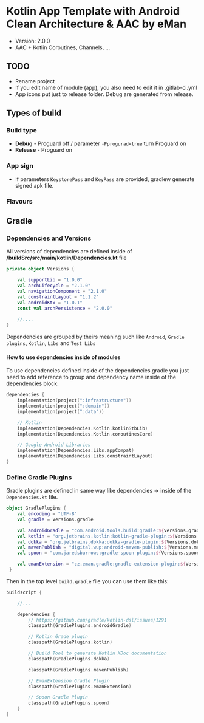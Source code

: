 # Kotlin App Template with Android Clean Architecture & AAC by eMan

* Version: 2.0.0
* AAC + Kotlin Coroutines, Channels, ...

## TODO
* Rename project
* If you edit name of module (app), you also need to edit it in .gitlab-ci.yml
* App icons put just to release folder. Debug are generated from release.

## Types of build

### Build type
* **Debug** - Proguard off / parameter `-Pprogurad=true` turn Proguard on
* **Release** - Proguard on

### App sign
* If parameters `KeystorePass` and `KeyPass` are provided, gradlew generate signed apk file.

### Flavours
## Gradle
### Dependencies and Versions

All versions of dependencies are defined inside of **/buildSrc/src/main/kotlin/Dependencies.kt** file 
```kotlin
private object Versions {

    val supportLib = "1.0.0"
    val archLifecycle = "2.1.0"
    val navigationComponent = "2.1.0"
    val constraintLayout = "1.1.2"
    val androidKtx = "1.0.1"
    const val archPersistence = "2.0.0"
    
    //....
}
```

Dependencies are grouped by theirs meaning such like `Android`, `Gradle plugins`, `Kotlin`, `Libs` and `Test Libs`

#### How to use dependencies inside of modules

To use dependencies defined inside of the dependencies.gradle you just need to add 
reference to group and dependency name inside of the dependencies block:

```kotlin
dependencies {
    implementation(project(":infrastructure"))
    implementation(project(":domain"))
    implementation(project(":data"))

    // Kotlin
    implementation(Dependencies.Kotlin.kotlinStbLib)
    implementation(Dependencies.Kotlin.coroutinesCore)

    // Google Android Libraries
    implementation(Dependencies.Libs.appCompat)
    implementation(Dependencies.Libs.constraintLayout)
}
```

### Define Gradle Plugins
Gradle plugins are defined in same way like dependencies -> inside of the `Dependencies.kt` file.

```kotlin
object GradlePlugins {
    val encoding = "UTF-8"
    val gradle = Versions.gradle

    val androidGradle = "com.android.tools.build:gradle:${Versions.gradleBuildTools}"
    val kotlin = "org.jetbrains.kotlin:kotlin-gradle-plugin:${Versions.kotlin}"
    val dokka = "org.jetbrains.dokka:dokka-gradle-plugin:${Versions.dokka}"
    val mavenPublish = "digital.wup:android-maven-publish:${Versions.mavenPublish}"
    val spoon = "com.jaredsburrows:gradle-spoon-plugin:${Versions.spoon}"

    val emanExtension = "cz.eman.gradle:gradle-extension-plugin:${Versions.emanExtension}"
 }

```
Then in the top level ```build.gradle``` file you can use them like this:

```kotlin
buildscript {

    //...

    dependencies {
        // https://github.com/gradle/kotlin-dsl/issues/1291
        classpath(GradlePlugins.androidGradle)

        // Kotlin Grade plugin
        classpath(GradlePlugins.kotlin)

        // Build Tool to generate Kotlin KDoc documentation
        classpath(GradlePlugins.dokka)

        classpath(GradlePlugins.mavenPublish)

        // EmanExtension Gradle Plugin
        classpath(GradlePlugins.emanExtension)

        // Spoon Gradle Plugin
        classpath(GradlePlugins.spoon)
    }
}

```